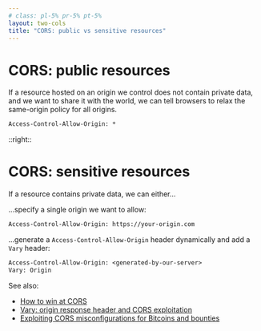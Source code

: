 ```yaml
---
# class: pl-5% pr-5% pt-5%
layout: two-cols
title: "CORS: public vs sensitive resources"
---
```

<h1>CORS: public resources</h1>

<Transform scale="0.95">

If a resource hosted on an origin we control <span class="color:accent">does not contain private data</span>, and we want to <span class="color:accent">share</span> it with the world, we can tell browsers to relax the same-origin policy for all origins.

```txt
Access-Control-Allow-Origin: *
```

</Transform>

::right::

<h1>CORS: sensitive resources</h1>

<Transform scale="0.95">

If a resource <span class="color:accent">contains private data</span>, we can either...

...specify a <span class="color:accent">single origin</span> we want to allow:

```txt
Access-Control-Allow-Origin: https://your-origin.com
```

...generate a `Access-Control-Allow-Origin` header <span class="color:accent">dynamically</span> and add a `Vary` header:

```txt
Access-Control-Allow-Origin: <generated-by-our-server>
Vary: Origin
```

See also:

- [How to win at CORS](https://jakearchibald.com/2021/cors/#is-it-safe-to-expose-resources-via-cors)
- [Vary: origin response header and CORS exploitation](https://security.stackexchange.com/questions/151590/vary-origin-response-header-and-cors-exploitation)
- [Exploiting CORS misconfigurations for Bitcoins and bounties](https://portswigger.net/research/exploiting-cors-misconfigurations-for-bitcoins-and-bounties)

</Transform>

<!--
The cross-origin resource sharing specification provides controlled relaxation of the same-origin policy for HTTP requests to one website domain from another through the use of a collection of HTTP headers. If you set `Access-Control-Allow-Origin: *`, you are making the same-origin policy laxer for ALL origins.

`Access-Control-Allow-Origin` does **not** allow to specify a list of origins.

When CORS are misconfigured and `Vary: Origin` hasn't been specified, the response may be stored in the browser's cache.

This terrifyingly **insecure** CORS configuration was actually [suggested on Stack Overflow](https://stackoverflow.com/a/75997573/3036129).

```txt
Access-Control-Allow-Origin: *
Access-Control-Allow-Methods: *
Access-Control-Allow-Headers: *
```

But we can even make it worse by setting this:

```txt
Access-Control-Allow-Origin: null
```

- [Access-Control-Allow-Origin](https://developer.mozilla.org/en-US/docs/Web/HTTP/Headers/Access-Control-Allow-Origin)
- [CORS and the Access-Control-Allow-Origin response header](https://portswigger.net/web-security/cors/access-control-allow-origin)
- [Exploiting CORS misconfigurations for Bitcoins and bounties](https://portswigger.net/research/exploiting-cors-misconfigurations-for-bitcoins-and-bounties)
-->
